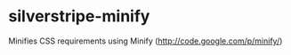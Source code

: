 silverstripe-minify
===================

Minifies CSS requirements using Minify (http://code.google.com/p/minify/)